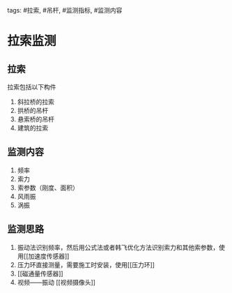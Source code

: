 tags: #拉索, #吊杆, #监测指标, #监测内容

# 拉索监测

## 拉索
拉索包括以下构件
1. 斜拉桥的拉索
2. 拱桥的吊杆
3. 悬索桥的吊杆
3. 建筑的拉索

## 监测内容
1. 频率
2. 索力
3. 索参数（刚度、面积）
4. 风雨振
5. 涡振

## 监测思路
1. 振动法识别频率，然后用公式法或者韩飞优化方法识别索力和其他索参数，使用[[加速度传感器]]
2. 压力环直接测量，需要施工时安装，使用[[压力环]]
3. [[磁通量传感器]]
4. 视频——振动 [[视频摄像头]]